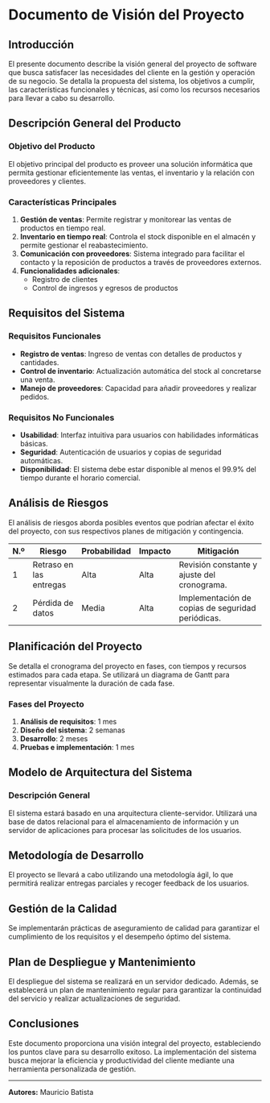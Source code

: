 # Documento de Visión del Proyecto

## Introducción
El presente documento describe la visión general del proyecto de software que busca satisfacer las necesidades del cliente en la gestión y operación de su negocio. Se detalla la propuesta del sistema, los objetivos a cumplir, las características funcionales y técnicas, así como los recursos necesarios para llevar a cabo su desarrollo.

## Descripción General del Producto
### Objetivo del Producto
El objetivo principal del producto es proveer una solución informática que permita gestionar eficientemente las ventas, el inventario y la relación con proveedores y clientes.

### Características Principales
1. **Gestión de ventas**: Permite registrar y monitorear las ventas de productos en tiempo real.
2. **Inventario en tiempo real**: Controla el stock disponible en el almacén y permite gestionar el reabastecimiento.
3. **Comunicación con proveedores**: Sistema integrado para facilitar el contacto y la reposición de productos a través de proveedores externos.
4. **Funcionalidades adicionales**:
    - Registro de clientes
    - Control de ingresos y egresos de productos

## Requisitos del Sistema
### Requisitos Funcionales
- **Registro de ventas**: Ingreso de ventas con detalles de productos y cantidades.
- **Control de inventario**: Actualización automática del stock al concretarse una venta.
- **Manejo de proveedores**: Capacidad para añadir proveedores y realizar pedidos.

### Requisitos No Funcionales
- **Usabilidad**: Interfaz intuitiva para usuarios con habilidades informáticas básicas.
- **Seguridad**: Autenticación de usuarios y copias de seguridad automáticas.
- **Disponibilidad**: El sistema debe estar disponible al menos el 99.9% del tiempo durante el horario comercial.

## Análisis de Riesgos
El análisis de riesgos aborda posibles eventos que podrían afectar el éxito del proyecto, con sus respectivos planes de mitigación y contingencia.

| N.º | Riesgo                                  | Probabilidad | Impacto | Mitigación                             |
|-----|-----------------------------------------|--------------|---------|----------------------------------------|
| 1   | Retraso en las entregas                 | Alta         | Alta    | Revisión constante y ajuste del cronograma. |
| 2   | Pérdida de datos                        | Media        | Alta    | Implementación de copias de seguridad periódicas. |

## Planificación del Proyecto
Se detalla el cronograma del proyecto en fases, con tiempos y recursos estimados para cada etapa. Se utilizará un diagrama de Gantt para representar visualmente la duración de cada fase.

### Fases del Proyecto
1. **Análisis de requisitos**: 1 mes
2. **Diseño del sistema**: 2 semanas
3. **Desarrollo**: 2 meses
4. **Pruebas e implementación**: 1 mes

## Modelo de Arquitectura del Sistema
### Descripción General
El sistema estará basado en una arquitectura cliente-servidor. Utilizará una base de datos relacional para el almacenamiento de información y un servidor de aplicaciones para procesar las solicitudes de los usuarios.

## Metodología de Desarrollo
El proyecto se llevará a cabo utilizando una metodología ágil, lo que permitirá realizar entregas parciales y recoger feedback de los usuarios.

## Gestión de la Calidad
Se implementarán prácticas de aseguramiento de calidad para garantizar el cumplimiento de los requisitos y el desempeño óptimo del sistema.

## Plan de Despliegue y Mantenimiento
El despliegue del sistema se realizará en un servidor dedicado. Además, se establecerá un plan de mantenimiento regular para garantizar la continuidad del servicio y realizar actualizaciones de seguridad.

## Conclusiones
Este documento proporciona una visión integral del proyecto, estableciendo los puntos clave para su desarrollo exitoso. La implementación del sistema busca mejorar la eficiencia y productividad del cliente mediante una herramienta personalizada de gestión.

---

**Autores:** Mauricio Batista
